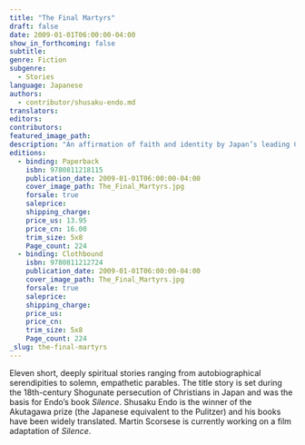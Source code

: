 ```yaml
---
title: "The Final Martyrs"
draft: false
date: 2009-01-01T06:00:00-04:00
show_in_forthcoming: false
subtitle:
genre: Fiction
subgenre:
  - Stories
language: Japanese
authors:
  - contributor/shusaku-endo.md
translators:
editors:
contributors:
featured_image_path:
description: "An affirmation of faith and identity by Japan’s leading Christian novelist. "
editions:
  - binding: Paperback
    isbn: 9780811218115
    publication_date: 2009-01-01T06:00:00-04:00
    cover_image_path: The_Final_Martyrs.jpg
    forsale: true
    saleprice:
    shipping_charge:
    price_us: 13.95
    price_cn: 16.00
    trim_size: 5x8
    Page_count: 224
  - binding: Clothbound
    isbn: 9780811212724
    publication_date: 2009-01-01T06:00:00-04:00
    cover_image_path: The_Final_Martyrs.jpg
    forsale: true
    saleprice:
    shipping_charge:
    price_us:
    price_cn:
    trim_size: 5x8
    Page_count: 224
_slug: the-final-martyrs
---
```


Eleven short, deeply spiritual stories ranging from autobiographical serendipities to solemn, empathetic parables. The title story is set during the 18th-century Shogunate persecution of Christians in Japan and was the basis for Endo’s book _Silence_. Shusaku Endo is the winner of the Akutagawa prize (the Japanese equivalent to the Pulitzer) and his books have been widely translated. Martin Scorsese is currently working on a film adaptation of _Silence_.

